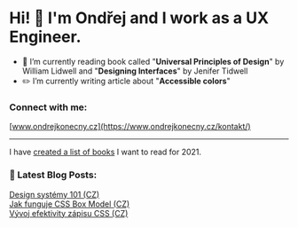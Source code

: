 # Hi! 👋 I'm Ondřej and I work as a UX Engineer.

- 📖  I’m currently reading book called "**Universal Principles of Design**" by William Lidwell and "**Designing Interfaces**" by Jenifer Tidwell
- ✏️  I’m currently writing article about "**Accessible colors**"


### Connect with me:

[www.ondrejkonecny.cz](https://www.ondrejkonecny.cz/kontakt/)


---
I have [created a list of books](https://github.com/ondrejko/ondrejko/blob/main/books.md) I want to read for 2021.
### 📕 Latest Blog Posts:
[Design systémy 101 (CZ)](https://www.ondrejkonecny.cz/blog/design-systemy-101/) <br>
[Jak funguje CSS Box Model (CZ)](https://frontend.garden/jak-funguje-css-box-model/) <br>
[Vývoj efektivity zápisu CSS (CZ)](https://medium.com/@ondrej.konecny/efektivn%C3%AD-stylov%C3%A1n%C3%AD-od-html-element%C5%AF-po-styled-components-be9198308904)

